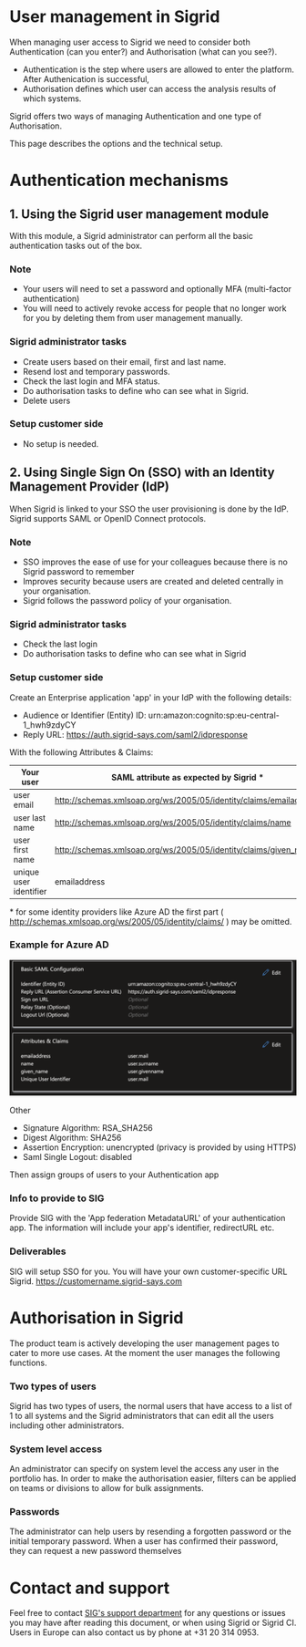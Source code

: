 User management in Sigrid
===========================================

When managing user access to Sigrid we need to consider both Authentication (can you enter?) and Authorisation (what can you see?). 
- Authentication is the step where users are allowed to enter the platform. After Authenication is successful, 
- Authorisation defines which user can access the analysis results of which systems.

Sigrid offers two ways of managing Authentication and one type of Authorisation. 

This page describes the options and the technical setup.

# Authentication mechanisms

## 1. Using the Sigrid user management module
With this module, a Sigrid administrator can perform all the basic authentication tasks out of the box.

### Note
- Your users will need to set a password and optionally MFA (multi-factor authentication)
- You will need to actively revoke access for people that no longer work for you by deleting them from user management manually.

### Sigrid administrator tasks
- Create users based on their email, first and last name.
- Resend lost and temporary passwords.
- Check the last login and MFA status.
- Do authorisation tasks to define who can see what in Sigrid.
- Delete users

### Setup customer side
- No setup is needed.

## 2. Using Single Sign On (SSO) with an Identity Management Provider (IdP)
When Sigrid is linked to your SSO the user provisioning is done by the IdP. Sigrid supports SAML or OpenID Connect protocols.

### Note
- SSO improves the ease of use for your colleagues because there is no Sigrid password to remember 
- Improves security because users are created and deleted centrally in your organisation.
- Sigrid follows the password policy of your organisation.

### Sigrid administrator tasks
- Check the last login
- Do authorisation tasks to define who can see what in Sigrid

### Setup customer side
Create an Enterprise application 'app' in your IdP with the following details: 
- Audience or Identifier (Entity) ID: urn:amazon:cognito:sp:eu-central-1_hwh9zdyCY
- Reply URL: https://auth.sigrid-says.com/saml2/idpresponse

With the following Attributes & Claims:

| Your user | SAML attribute as expected by Sigrid * |
| ----------- | ----------|
| user email  | http://schemas.xmlsoap.org/ws/2005/05/identity/claims/emailaddress |
| user last name   | http://schemas.xmlsoap.org/ws/2005/05/identity/claims/name |
| user first name   | http://schemas.xmlsoap.org/ws/2005/05/identity/claims/given_name |
| unique user identifier | emailaddress | |
\* for some identity providers like Azure AD the first part ( http://schemas.xmlsoap.org/ws/2005/05/identity/claims/ ) may be omitted. 

### Example for Azure AD

<img src="../images/azure-saml.png" width="800" />




Other
- Signature Algorithm: RSA_SHA256
- Digest Algorithm: SHA256
- Assertion Encryption: unencrypted (privacy is provided by using HTTPS)
- Saml Single Logout: disabled

Then assign groups of users to your Authentication app

### Info to provide to SIG
Provide SIG with the 'App federation MetadataURL' of your authentication app.
The information will include your app's identifier, redirectURL etc.

### Deliverables
SIG will setup SSO for you. You will have your own customer-specific URL Sigrid.
https://customername.sigrid-says.com

# Authorisation in Sigrid
The product team is actively developing the user management pages to cater to more use cases. At the moment the user manages the following functions.

### Two types of users
Sigrid has two types of users, the normal users that have access to a list of 1 to all systems and the Sigrid administrators that can edit all the users including other administrators.

### System level access
An administrator can specify on system level the access any user in the portfolio has. In order to make the authorisation easier, filters can be applied on teams or divisions to allow for bulk assignments.

### Passwords
The administrator can help users by resending a forgotten password or the initial temporary password.
When a user has confirmed their password, they can request a new password themselves

# Contact and support
Feel free to contact [SIG's support department](mailto:support@softwareimprovementgroup.com) for any questions or issues you may have after reading this document, or when using Sigrid or Sigrid CI. Users in Europe can also contact us by phone at +31 20 314 0953.
